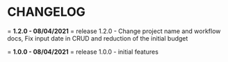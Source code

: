# **CHANGELOG**  
  
= **1.2.0 - 08/04/2021** =
release 1.2.0 - Change project name and workflow docs, Fix input date in CRUD  and reduction of the initial budget

= **1.0.0 - 08/04/2021** =
release 1.0.0 - initial features
